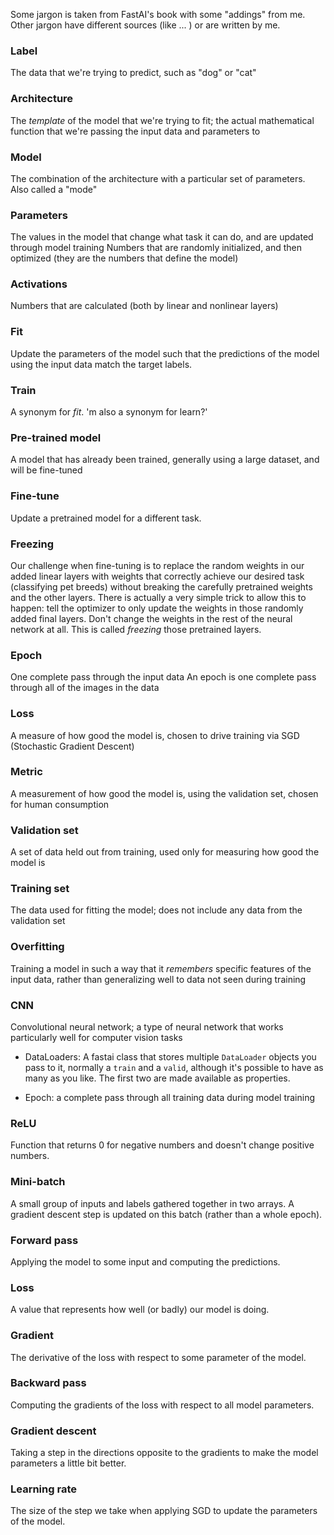 Some jargon is taken from FastAI's book with some "addings" from me. Other jargon have different sources (like ... ) or are written by me.   



### Label 
The data that we're trying to predict, such as "dog" or "cat"




### Architecture
The _template_ of the model that we're trying to fit; the actual mathematical function that we're passing the input data and parameters to





### Model
The combination of the architecture with a particular set of parameters. Also called a "mode"



### Parameters
The values in the model that change what task it can do, and are updated through model training
Numbers that are randomly initialized, and then optimized (they are the numbers that define the model)

### Activations
Numbers that are calculated (both by linear and nonlinear layers)


### Fit 
Update the parameters of the model such that the predictions of the model using the input data match the target labels.




### Train 
A synonym for _fit_. 'm also a synonym for learn?'



### Pre-trained model 
A model that has already been trained, generally using a large dataset, and will be fine-tuned



### Fine-tune 
Update a pretrained model for a different task. 

### Freezing
Our challenge when fine-tuning is to replace the random weights in our added linear layers with weights that correctly achieve our desired task (classifying pet breeds) without breaking the carefully pretrained weights and the other layers. There is actually a very simple trick to allow this to happen: tell the optimizer to only update the weights in those randomly added final layers. Don't change the weights in the rest of the neural network at all. This is called *freezing* those pretrained layers.


### Epoch 
One complete pass through the input data
An epoch is one complete pass through all of the images in the data

### Loss 
A measure of how good the model is, chosen to drive training via SGD (Stochastic Gradient Descent)

### Metric 
A measurement of how good the model is, using the validation set, chosen for human consumption


### Validation set 
A set of data held out from training, used only for measuring how good the model is

### Training set
The data used for fitting the model; does not include any data from the validation set

### Overfitting 
Training a model in such a way that it _remembers_ specific features of the input data, rather than generalizing well to data not seen during training

### CNN 
Convolutional neural network; a type of neural network that works particularly well for computer vision tasks


- DataLoaders: A fastai class that stores multiple `DataLoader` objects you pass to it, normally a `train` and a `valid`, although it's possible to have as many as you like. The first two are made available as properties.


- Epoch: a complete pass through all training data during model training


### ReLU 
Function that returns 0 for negative numbers and doesn't change positive numbers.

### Mini-batch 
A small group of inputs and labels gathered together in two arrays. A gradient descent step is updated on this batch (rather than a whole epoch).

### Forward pass 
Applying the model to some input and computing the predictions.

### Loss 
A value that represents how well (or badly) our model is doing.

### Gradient 
The derivative of the loss with respect to some parameter of the model.

### Backward pass 
Computing the gradients of the loss with respect to all model parameters.

### Gradient descent 
Taking a step in the directions opposite to the gradients to make the model parameters a little bit better.

### Learning rate 
The size of the step we take when applying SGD to update the parameters of the model.
